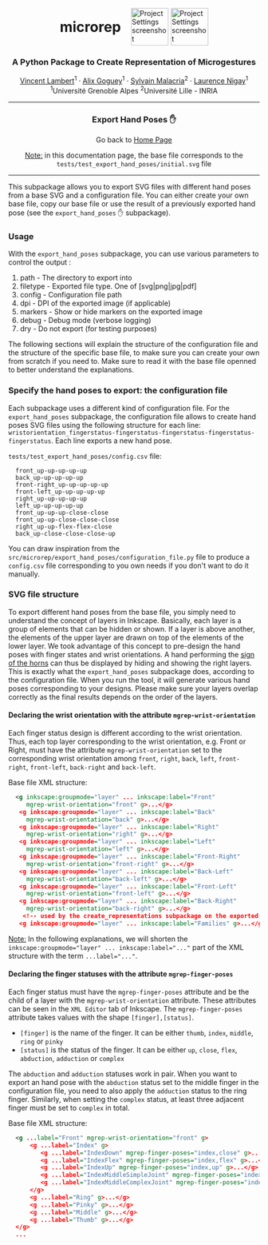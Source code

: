 <p align="center">
<div style="display: table; margin: 0 auto">
    <h1 style="display: table-cell; vertical-align: middle;padding-right: 20px">microrep</h1>
    <span style="display: table-cell; vertical-align: middle;padding-right: 5px"><img src="./images/microRep_full.png" alt="Project Settings screenshot" height="75" width="75"/></span>
    <span style="display: table-cell; vertical-align: middle;"><img src="./images/python_logo.png" alt="Project Settings screenshot" height="75" width="75"/></span>
</div>
<h3 align="center">A Python Package to Create Representation of Microgestures</h3>
</p>
<p align="center">
  <p align="center">
    <a href="https://vincent-lambert.eu/">Vincent Lambert</a><sup>1</sup>
    ·
    <a href="http://alixgoguey.fr/">Alix Goguey</a><sup>1</sup>
    ·
    <a href="https://malacria.com/">Sylvain Malacria</a><sup>2</sup>
    ·
    <a href="http://iihm.imag.fr/member/lnigay/">Laurence Nigay</a><sup>1</sup>
    <br>
    <sup>1</sup>Université Grenoble Alpes <sup>2</sup>Université Lille - INRIA
  </p>
</p>

---

<h3 align="center">
    Export Hand Poses &#9995;
</h3>
<p align="center">
    Go back to <a href="../README.md">Home Page</a>
</p>

<p align="center">
    <u>Note:</u> in this documentation page, the base file corresponds to the <code>tests/test_export_hand_poses/initial.svg</code> file
</p>

---

This subpackage allows you to export SVG files with different hand poses from a base SVG and a configuration file. You can either create your own base file, copy our base file or use the result of a previously exported hand pose (see the `export_hand_poses` :raised_hand: subpackage).

### Usage 

With the `export_hand_poses` subpackage, you can use various parameters to control the output :

1. path - The directory to export into
2. filetype - Exported file type. One of [svg|png|jpg|pdf]
3. config - Configuration file path
4. dpi - DPI of the exported image (if applicable)
5. markers - Show or hide markers on the exported image
6. debug - Debug mode (verbose logging)
7. dry - Do not export (for testing purposes)

The following sections will explain the structure of the configuration file and the structure of the specific base file, to make sure you can create your own from scratch if you need to.
Make sure to read it with the base file openned to better understand the explanations.

### Specify the hand poses to export: the configuration file

Each subpackage uses a different kind of configuration file. For the `export_hand_poses` subpackage, the configuration file allows to create hand poses SVG files using the following structure for each line: ``wristorientation_fingerstatus-fingerstatus-fingerstatus-fingerstatus-fingerstatus``. Each line exports a new hand pose. 

`tests/test_export_hand_poses/config.csv` file:

```csv
  front_up-up-up-up-up
  back_up-up-up-up-up
  front-right_up-up-up-up-up
  front-left_up-up-up-up-up
  right_up-up-up-up-up
  left_up-up-up-up-up
  front_up-up-up-close-close
  front_up-up-close-close-close
  right_up-up-flex-flex-close
  back_up-close-close-close-up
```

You can draw inspiration from the `src/microrep/export_hand_poses/configuration_file.py` file to produce a `config.csv` file corresponding to you own needs if you don't want to do it manually.

### SVG file structure

To export different hand poses from the base file, you simply need to understand the concept of layers in Inkscape. Basically, each layer is a group of elements that can be hidden or shown. If a layer is above another, the elements of the upper layer are drawn on top of the elements of the lower layer. We took advantage of this concept to pre-design the hand poses with finger states and wrist orientations. A hand performing the [sign of the horns](https://en.wikipedia.org/wiki/Sign_of_the_horns) can thus be displayed by hiding and showing the right layers. This is exactly what the `export_hand_poses` subpackage does, according to the configuration file.
When you run the tool, it will generate various hand poses corresponding to your designs. Please make sure your layers overlap correctly as the final results depends on the order of the layers.

#### Declaring the wrist orientation with the attribute `mgrep-wrist-orientation`

Each finger status design is different according to the wrist orientation. Thus, each top layer corresponding to the wrist orientation, e.g. Front or Right, must have the attribute `mgrep-wrist-orientation` set to the corresponding wrist orientation among `front`, `right`, `back`, `left`, `front-right`, `front-left`, `back-right` and `back-left`.

Base file XML structure:

```xml
  <g inkscape:groupmode="layer" ... inkscape:label="Front" 
     mgrep-wrist-orientation="front" g>...</g>
   <g inkscape:groupmode="layer" ... inkscape:label="Back"
     mgrep-wrist-orientation="back" g>...</g>
   <g inkscape:groupmode="layer" ... inkscape:label="Right"   
     mgrep-wrist-orientation="right" g>...</g>
   <g inkscape:groupmode="layer" ... inkscape:label="Left" 
     mgrep-wrist-orientation="left" g>...</g>
   <g inkscape:groupmode="layer" ... inkscape:label="Front-Right" 
     mgrep-wrist-orientation="front-right" g>...</g>
   <g inkscape:groupmode="layer" ... inkscape:label="Back-Left" 
     mgrep-wrist-orientation="back-left" g>...</g>
   <g inkscape:groupmode="layer" ... inkscape:label="Front-Left" 
     mgrep-wrist-orientation="front-left" g>...</g>
   <g inkscape:groupmode="layer" ... inkscape:label="Back-Right" 
     mgrep-wrist-orientation="back-right" g>...</g>
    <!-- used by the create_representations subpackage on the exported hand poses -->
   <g inkscape:groupmode="layer" ... inkscape:label="Families" g>...</g>
```

<u>Note:</u> In the following explanations, we will shorten the ```inkscape:groupmode="layer" ... inkscape:label="..."``` part of the XML structure with the term ```...label="..."```. 

#### Declaring the finger statuses with the attribute `mgrep-finger-poses`

Each finger status must have the `mgrep-finger-poses` attribute and be the child of a layer with the `mgrep-wrist-orientation` attribute. These attributes can be seen in the `XML Editor` tab of Inkscape. The ``mgrep-finger-poses`` attribute takes values with the shape `[finger],[status]`.

* `[finger]` is the name of the finger. It can be either `thumb`, `index`, `middle`, `ring` or `pinky`	
* `[status]` is the status of the finger. It can be either `up`, `close`, `flex`, `abduction`, `adduction` or `complex`

The `abduction` and `adduction` statuses work in pair. When you want to export an hand pose with the `abduction` status set to the middle finger in the configuration file, you need to also apply the `adduction` status to the ring finger.
Similarly, when setting the `complex` status, at least three adjacent finger must be set to `complex` in total.

Base file XML structure:

```xml
  <g ...label="Front" mgrep-wrist-orientation="front" g>
      <g ...label="Index" g>
         <g ...label="IndexDown" mgrep-finger-poses="index,close" g>...</g>
         <g ...label="IndexFlex" mgrep-finger-poses="index,flex" g>...</g>
         <g ...label="IndexUp" mgrep-finger-poses="index,up" g>...</g>
         <g ...label="IndexMiddleSimpleJoint" mgrep-finger-poses="index,adduction" g>...</g>
         <g ...label="IndexMiddleComplexJoint" mgrep-finger-poses="index,complex" g>...</g>
      </g>
      <g ...label="Ring" g>...</g>
      <g ...label="Pinky" g>...</g>
      <g ...label="Middle" g>...</g>
      <g ...label="Thumb" g>...</g>
  </g>
  ...
```